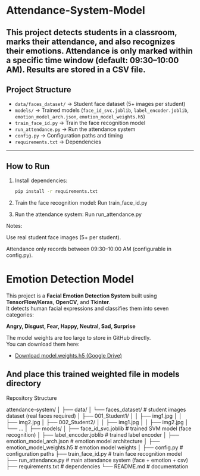 # Attendance-System-Model
 This project detects students in a classroom, marks their attendance, and also recognizes their emotions.   Attendance is only marked within a specific time window (default: 09:30–10:00 AM).   Results are stored in a CSV file.
 ---
 
##  Project Structure

- `data/faces_dataset/` → Student face dataset (5+ images per student)
- `models/` → Trained models (`face_id_svc.joblib`, `label_encoder.joblib`, `emotion_model_arch.json`, `emotion_model_weights.h5`)
- `train_face_id.py` → Train the face recognition model
- `run_attendance.py` → Run the attendance system
- `config.py` → Configuration paths and timing
- `requirements.txt` → Dependencies

---

##  How to Run

1. Install dependencies:
   ```bash
   pip install -r requirements.txt

2. Train the face recognition model:
   Run train_face_id.py

3. Run the attendance system:
   Run run_attendance.py

Notes:

Use real student face images (5+ per student).

Attendance only records between 09:30–10:00 AM (configurable in config.py).

# Emotion Detection Model 

This project is a **Facial Emotion Detection System** built using **TensorFlow/Keras**, **OpenCV**, and **Tkinter**.  
It detects human facial expressions and classifies them into seven categories:

**Angry, Disgust, Fear, Happy, Neutral, Sad, Surprise**


The model weights are too large to store in GitHub directly.  
You can download them here:

- [Download model.weights.h5 (Google Drive)]((https://drive.google.com/file/d/1CWN2ZbszU09mcc9TKfzS7T_5qmdMC9Iz/view?usp=drive_link))

And place this trained weighted file in models directory
---
Repository Structure

attendance-system/
│
├── data/
│   └── faces_dataset/                # student images dataset (real faces required)
│       ├── 001_Student1/
│       │   ├── img1.jpg
│       │   ├── img2.jpg
│       ├── 002_Student2/
│       │   ├── img1.jpg
│       │   ├── img2.jpg
│       └── ...
│
├── models/
│   ├── face_id_svc.joblib            # trained SVM model (face recognition)
│   ├── label_encoder.joblib          # trained label encoder
│   ├── emotion_model_arch.json       # emotion model architecture
│   ├── emotion_model_weights.h5      # emotion model weights
│
├── config.py                         # configuration paths
├── train_face_id.py                  # train face recognition model
├── run_attendance.py                 # main attendance system (face + emotion + csv)
├── requirements.txt                  # dependencies
└── README.md                         # documentation

